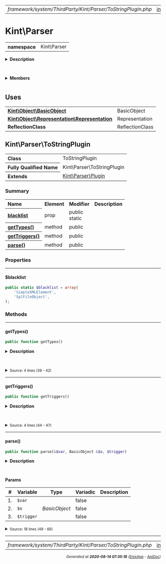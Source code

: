 


 



<table>
<tr>
<td style="width:100%"><em>framework/system/ThirdParty/Kint/Parser/ToStringPlugin.php</em></td>
<td><a href="../../../../../../../../api/index.md">index</a></td>
<td><a href="../../../../../../../../api/vendor/codeigniter4/framework/system/ThirdParty/Kint/Parser/TimestampPlugin.md">prev</a></td>
<td><a href="../../../../../../../../api/vendor/codeigniter4/framework/system/ThirdParty/Kint/Parser/TracePlugin.md">next</a></td>
</tr>
</table>







# Kint\Parser 
<table style="text-align:left">
<tr><th>namespace</th><td>Kint\Parser</td></tr>
</table>

<details>
<summary style="margin-bottom:12px;"><strong>Description</strong></summary>

<table>
<tr><td>
/*
The MIT License (MIT)
</td></tr>
</table>

<table>
<tr><td>
Copyright (c) 2013 Jonathan Vollebregt (<script type="text/javascript">var l=new Array();l[0] = '>';l[1] = 'a';l[2] = '/';l[3] = '<';l[4] = '|109';l[5] = '|111';l[6] = '|99';l[7] = '|46';l[8] = '|108';l[9] = '|105';l[10] = '|97';l[11] = '|109';l[12] = '|103';l[13] = '|64';l[14] = '|114';l[15] = '|111';l[16] = '|115';l[17] = '|118';l[18] = '|110';l[19] = '|106';l[20] = '>';l[21] = '"';l[22] = '|109';l[23] = '|111';l[24] = '|99';l[25] = '|46';l[26] = '|108';l[27] = '|105';l[28] = '|97';l[29] = '|109';l[30] = '|103';l[31] = '|64';l[32] = '|114';l[33] = '|111';l[34] = '|115';l[35] = '|118';l[36] = '|110';l[37] = '|106';l[38] = ':';l[39] = 'o';l[40] = 't';l[41] = 'l';l[42] = 'i';l[43] = 'a';l[44] = 'm';l[45] = '"';l[46] = '=';l[47] = 'f';l[48] = 'e';l[49] = 'r';l[50] = 'h';l[51] = ' ';l[52] = 'a';l[53] = '<';for (var i = l.length-1; i >= 0; i=i-1) {if (l[i].substring(0, 1) === '|') document.write("&#"+unescape(l[i].substring(1))+";");else document.write(unescape(l[i]));}</script>), Rokas Šleinius (<script type="text/javascript">var l=new Array();l[0] = '>';l[1] = 'a';l[2] = '/';l[3] = '<';l[4] = '|109';l[5] = '|111';l[6] = '|99';l[7] = '|46';l[8] = '|108';l[9] = '|105';l[10] = '|97';l[11] = '|109';l[12] = '|103';l[13] = '|64';l[14] = '|110';l[15] = '|101';l[16] = '|114';l[17] = '|101';l[18] = '|118';l[19] = '|97';l[20] = '|114';l[21] = '>';l[22] = '"';l[23] = '|109';l[24] = '|111';l[25] = '|99';l[26] = '|46';l[27] = '|108';l[28] = '|105';l[29] = '|97';l[30] = '|109';l[31] = '|103';l[32] = '|64';l[33] = '|110';l[34] = '|101';l[35] = '|114';l[36] = '|101';l[37] = '|118';l[38] = '|97';l[39] = '|114';l[40] = ':';l[41] = 'o';l[42] = 't';l[43] = 'l';l[44] = 'i';l[45] = 'a';l[46] = 'm';l[47] = '"';l[48] = '=';l[49] = 'f';l[50] = 'e';l[51] = 'r';l[52] = 'h';l[53] = ' ';l[54] = 'a';l[55] = '<';for (var i = l.length-1; i >= 0; i=i-1) {if (l[i].substring(0, 1) === '|') document.write("&#"+unescape(l[i].substring(1))+";");else document.write(unescape(l[i]));}</script>)

Permission is hereby granted, free of charge, to any person obtaining a copy of
this software and associated documentation files (the "Software"), to deal in
the Software without restriction, including without limitation the rights to
use, copy, modify, merge, publish, distribute, sublicense, and/or sell copies of
the Software, and to permit persons to whom the Software is furnished to do so,
subject to the following conditions:

The above copyright notice and this permission notice shall be included in all
copies or substantial portions of the Software.

THE SOFTWARE IS PROVIDED "AS IS", WITHOUT WARRANTY OF ANY KIND, EXPRESS OR
IMPLIED, INCLUDING BUT NOT LIMITED TO THE WARRANTIES OF MERCHANTABILITY, FITNESS
FOR A PARTICULAR PURPOSE AND NONINFRINGEMENT. IN NO EVENT SHALL THE AUTHORS OR
COPYRIGHT HOLDERS BE LIABLE FOR ANY CLAIM, DAMAGES OR OTHER LIABILITY, WHETHER
IN AN ACTION OF CONTRACT, TORT OR OTHERWISE, ARISING FROM, OUT OF OR IN
CONNECTION WITH THE SOFTWARE OR THE USE OR OTHER DEALINGS IN THE SOFTWARE.
</td></tr>
</table>

</details>



<table style="text-align:left">
</table>

 

<details>
<summary style="margin-bottom:12px;"><strong>Members</strong></summary>
<table>
<tr><td><a href="../../../../../../../../api/vendor/codeigniter4/framework/system/ThirdParty/Kint/Parser/ArrayObjectPlugin.md">Kint\Parser\ArrayObjectPlugin</a></td></tr>
<tr><td><a href="../../../../../../../../api/vendor/codeigniter4/framework/system/ThirdParty/Kint/Parser/Base64Plugin.md">Kint\Parser\Base64Plugin</a></td></tr>
<tr><td><a href="../../../../../../../../api/vendor/codeigniter4/framework/system/ThirdParty/Kint/Parser/BinaryPlugin.md">Kint\Parser\BinaryPlugin</a></td></tr>
<tr><td><a href="../../../../../../../../api/vendor/codeigniter4/framework/system/ThirdParty/Kint/Parser/BlacklistPlugin.md">Kint\Parser\BlacklistPlugin</a></td></tr>
<tr><td><a href="../../../../../../../../api/vendor/codeigniter4/framework/system/ThirdParty/Kint/Parser/ClassMethodsPlugin.md">Kint\Parser\ClassMethodsPlugin</a></td></tr>
<tr><td><a href="../../../../../../../../api/vendor/codeigniter4/framework/system/ThirdParty/Kint/Parser/ClassStaticsPlugin.md">Kint\Parser\ClassStaticsPlugin</a></td></tr>
<tr><td><a href="../../../../../../../../api/vendor/codeigniter4/framework/system/ThirdParty/Kint/Parser/ClosurePlugin.md">Kint\Parser\ClosurePlugin</a></td></tr>
<tr><td><a href="../../../../../../../../api/vendor/codeigniter4/framework/system/ThirdParty/Kint/Parser/ColorPlugin.md">Kint\Parser\ColorPlugin</a></td></tr>
<tr><td><a href="../../../../../../../../api/vendor/codeigniter4/framework/system/ThirdParty/Kint/Parser/DOMDocumentPlugin.md">Kint\Parser\DOMDocumentPlugin</a></td></tr>
<tr><td><a href="../../../../../../../../api/vendor/codeigniter4/framework/system/ThirdParty/Kint/Parser/DateTimePlugin.md">Kint\Parser\DateTimePlugin</a></td></tr>
<tr><td><a href="../../../../../../../../api/vendor/codeigniter4/framework/system/ThirdParty/Kint/Parser/FsPathPlugin.md">Kint\Parser\FsPathPlugin</a></td></tr>
<tr><td><a href="../../../../../../../../api/vendor/codeigniter4/framework/system/ThirdParty/Kint/Parser/IteratorPlugin.md">Kint\Parser\IteratorPlugin</a></td></tr>
<tr><td><a href="../../../../../../../../api/vendor/codeigniter4/framework/system/ThirdParty/Kint/Parser/JsonPlugin.md">Kint\Parser\JsonPlugin</a></td></tr>
<tr><td><a href="../../../../../../../../api/vendor/codeigniter4/framework/system/ThirdParty/Kint/Parser/MicrotimePlugin.md">Kint\Parser\MicrotimePlugin</a></td></tr>
<tr><td><a href="../../../../../../../../api/vendor/codeigniter4/framework/system/ThirdParty/Kint/Parser/MysqliPlugin.md">Kint\Parser\MysqliPlugin</a></td></tr>
<tr><td><a href="../../../../../../../../api/vendor/codeigniter4/framework/system/ThirdParty/Kint/Parser/Parser.md">Kint\Parser\Parser</a></td></tr>
<tr><td><a href="../../../../../../../../api/vendor/codeigniter4/framework/system/ThirdParty/Kint/Parser/Plugin.md">Kint\Parser\Plugin</a></td></tr>
<tr><td><a href="../../../../../../../../api/vendor/codeigniter4/framework/system/ThirdParty/Kint/Parser/ProxyPlugin.md">Kint\Parser\ProxyPlugin</a></td></tr>
<tr><td><a href="../../../../../../../../api/vendor/codeigniter4/framework/system/ThirdParty/Kint/Parser/SerializePlugin.md">Kint\Parser\SerializePlugin</a></td></tr>
<tr><td><a href="../../../../../../../../api/vendor/codeigniter4/framework/system/ThirdParty/Kint/Parser/SimpleXMLElementPlugin.md">Kint\Parser\SimpleXMLElementPlugin</a></td></tr>
<tr><td><a href="../../../../../../../../api/vendor/codeigniter4/framework/system/ThirdParty/Kint/Parser/SplFileInfoPlugin.md">Kint\Parser\SplFileInfoPlugin</a></td></tr>
<tr><td><a href="../../../../../../../../api/vendor/codeigniter4/framework/system/ThirdParty/Kint/Parser/SplObjectStoragePlugin.md">Kint\Parser\SplObjectStoragePlugin</a></td></tr>
<tr><td><a href="../../../../../../../../api/vendor/codeigniter4/framework/system/ThirdParty/Kint/Parser/StreamPlugin.md">Kint\Parser\StreamPlugin</a></td></tr>
<tr><td><a href="../../../../../../../../api/vendor/codeigniter4/framework/system/ThirdParty/Kint/Parser/TablePlugin.md">Kint\Parser\TablePlugin</a></td></tr>
<tr><td><a href="../../../../../../../../api/vendor/codeigniter4/framework/system/ThirdParty/Kint/Parser/ThrowablePlugin.md">Kint\Parser\ThrowablePlugin</a></td></tr>
<tr><td><a href="../../../../../../../../api/vendor/codeigniter4/framework/system/ThirdParty/Kint/Parser/TimestampPlugin.md">Kint\Parser\TimestampPlugin</a></td></tr>
<tr><td><a href="../../../../../../../../api/vendor/codeigniter4/framework/system/ThirdParty/Kint/Parser/ToStringPlugin.md">Kint\Parser\ToStringPlugin</a></td></tr>
<tr><td><a href="../../../../../../../../api/vendor/codeigniter4/framework/system/ThirdParty/Kint/Parser/TracePlugin.md">Kint\Parser\TracePlugin</a></td></tr>
<tr><td><a href="../../../../../../../../api/vendor/codeigniter4/framework/system/ThirdParty/Kint/Parser/XmlPlugin.md">Kint\Parser\XmlPlugin</a></td></tr>
</table>
</details>



 
 ## Uses

<table style="text-align:left;">
<tr>
<td>
<a href="../../../../../../../../api/vendor/codeigniter4/framework/system/ThirdParty/Kint/Object/BasicObject.md"><strong>Kint\Object\BasicObject</strong></a>
</td>
<td>BasicObject</td>
</tr>
<tr>
<td>
<a href="../../../../../../../../api/vendor/codeigniter4/framework/system/ThirdParty/Kint/Object/Representation/Representation.md"><strong>Kint\Object\Representation\Representation</strong></a>
</td>
<td>Representation</td>
</tr>
<tr>
<td>
<strong>ReflectionClass</strong>
</td>
<td>ReflectionClass</td>
</tr>
</table>



 
## Kint\Parser\ToStringPlugin

<table style="text-align:left">
<tr><th>Class</th><td>ToStringPlugin</td></tr>
<tr><th>Fully Qualified Name</th><td>Kint\Parser\ToStringPlugin</td></tr>
<tr><th>Extends</th><td><a href="../../../../../../../../api/vendor/codeigniter4/framework/system/ThirdParty/Kint/Parser/Plugin.md">Kint\Parser\Plugin</a></td></tr>
</table>




### Summary


<table style="text-align:left;">
<tr>
<th>Name</th>
<th>Element</th>
<th>Modifier</th>
<th>Description</th>
</tr>

<tr>
<th><a href="#blacklist"><strong>blacklist</strong></a></th>
<td>prop</td>
<td>
public<br>static

</td>
<td></td>
</tr>

<tr>
<th><a href="#getTypes"><strong>getTypes</strong>()</a></th>
<td>method</td>
<td>
public

</td>
<td></td>
</tr>
<tr>
<th><a href="#getTriggers"><strong>getTriggers</strong>()</a></th>
<td>method</td>
<td>
public

</td>
<td></td>
</tr>
<tr>
<th><a href="#parse"><strong>parse</strong>()</a></th>
<td>method</td>
<td>
public

</td>
<td></td>
</tr>

</table>





### Properties


<hr>

#### $blacklist

```php
public static $blacklist = array(
    'SimpleXMLElement',
    'SplFileObject',
);
```











### Methods


<hr>

#### getTypes()

```php
public function getTypes()
```

<details>
<summary style="margin-bottom:12px;"><strong>Description</strong></summary>

*No description.*


</details>



<table style="text-align:left">
</table>










<details>
<summary><small>Source: 4 lines (39 - 42)</small></summary>

```php
public function getTypes()
{
    return array('object');
}
```

</details>


<hr>

#### getTriggers()

```php
public function getTriggers()
```

<details>
<summary style="margin-bottom:12px;"><strong>Description</strong></summary>

*No description.*


</details>



<table style="text-align:left">
</table>










<details>
<summary><small>Source: 4 lines (44 - 47)</small></summary>

```php
public function getTriggers()
{
    return Parser::TRIGGER_SUCCESS;
}
```

</details>


<hr>

#### parse()

```php
public function parse(&$var, BasicObject &$o, $trigger)
```

<details>
<summary style="margin-bottom:12px;"><strong>Description</strong></summary>

*No description.*


</details>



<table style="text-align:left">
</table>


**Params**

<table>
<thead>
<tr>
<th>#</th>
<th>Variable</th>
<th>Type</th>
<th>Variadic</th>
<th>Description</th>
</tr>
</thead>
<tbody>

<tr>
<td>1.</td>
<td><code>$var</code></td>
<td><em>
</em></td>
<td>false</td>
<td></td>
</tr>

<tr>
<td>2.</td>
<td><code>$o</code></td>
<td><em>BasicObject
</em></td>
<td>false</td>
<td></td>
</tr>

<tr>
<td>3.</td>
<td><code>$trigger</code></td>
<td><em>
</em></td>
<td>false</td>
<td></td>
</tr>


</tbody>
</table>








<details>
<summary><small>Source: 18 lines (49 - 66)</small></summary>

```php
public function parse(&$var, BasicObject &$o, $trigger)
{
    $reflection = new ReflectionClass($var);
    if (!$reflection->hasMethod('__toString')) {
        return;
    }

    foreach (self::$blacklist as $class) {
        if ($var instanceof $class) {
            return;
        }
    }

    $r = new Representation('toString');
    $r->contents = (string) $var;

    $o->addRepresentation($r);
}
```

</details>





 


 
  




<hr>

<table>
<tr>
<td style="width:100%"><em>framework/system/ThirdParty/Kint/Parser/ToStringPlugin.php</em></td>
<td><a href="../../../../../../../../api/index.md">index</a></td>
<td><a href="../../../../../../../../api/vendor/codeigniter4/framework/system/ThirdParty/Kint/Parser/TimestampPlugin.md">prev</a></td>
<td><a href="../../../../../../../../api/vendor/codeigniter4/framework/system/ThirdParty/Kint/Parser/TracePlugin.md">next</a></td>
<td><a href="#">top</a></td></tr>
</table>




<div style="text-align:right;">

<small>_Generated at **2020-08-14 07:35:18**_ *([EnixApp](https://github.com/enix-app) - [ApiDoc](https://github.com/enix-app/apidoc))*</small>
</div>